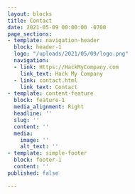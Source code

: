 ```yaml
---
layout: blocks
title: Contact
date: 2021-05-09 00:00:00 -0700
page_sections:
- template: navigation-header
  block: header-1
  logo: "/uploads/2021/05/09/logo.png"
  navigation:
  - link: Https://HackMyCompany.com
    link_text: Hack My Company
  - link: contact.html
    link_text: Contact
- template: content-feature
  block: feature-1
  media_alignment: Right
  headline: ''
  slug: ''
  content: ''
  media:
    image: ''
    alt_text: ''
- template: simple-footer
  block: footer-1
  content: ''
published: false

---
```

